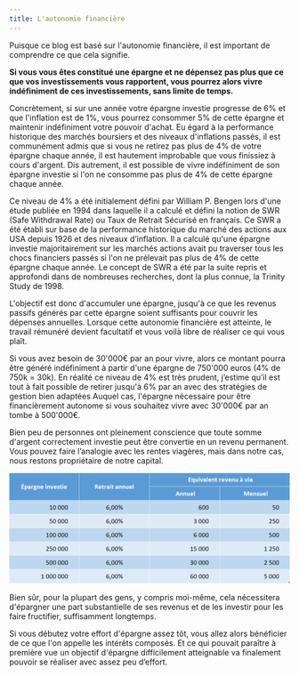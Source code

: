 ```yaml
---
title: L'autonomie financière
---
```


Puisque ce blog est basé sur l'autonomie financière, il est important de comprendre ce que cela signifie.

**Si vous vous êtes constitué une épargne et ne dépensez pas plus que ce que vos investissements vous rapportent, vous pourrez alors vivre indéfiniment de ces investissements, sans limite de temps.**

Concrètement, si sur une année votre épargne investie progresse de 6% et que l'inflation est de 1%, vous pourrez consommer 5% de cette épargne et maintenir indéfiniment votre pouvoir d'achat. Eu égard à la performance historique des marchés boursiers et des niveaux d'inflations passés, il est communément admis que si vous ne retirez pas plus de 4% de votre épargne chaque année, il est hautement improbable que vous finissiez à cours d'argent. Dis autrement, il est possible de vivre indéfiniment de son épargne investie si l'on ne consomme pas plus de 4% de cette épargne chaque année.

Ce niveau de 4% a été initialement défini par William P. Bengen lors d'une étude publiée en 1994 dans laquelle il a calculé et défini la notion de SWR (Safe Withdrawal Rate) ou Taux de Retrait Sécurisé en français. Ce SWR a été établi sur base de la performance historique du marché des actions aux USA depuis 1926 et des niveaux d’inflation. Il a calculé qu'une épargne investie majoritairement sur les marchés actions avait pu traverser tous les chocs financiers passés si l'on ne prélevait pas plus de 4% de cette épargne chaque année. Le concept de SWR a été par la suite repris et approfondi dans de nombreuses recherches, dont la plus connue, la Trinity Study de 1998.

L'objectif est donc d'accumuler une épargne, jusqu'à ce que les revenus passifs générés par cette épargne soient suffisants pour couvrir les dépenses annuelles. Lorsque cette autonomie financière est atteinte, le travail rémunéré devient facultatif et vous voilà libre de réaliser ce qui vous plaît.

Si vous avez besoin de 30'000€ par an pour vivre, alors ce montant pourra être généré indéfiniment à partir d'une épargne de 750'000 euros (4% de 750k = 30k). En réalité ce niveau de 4% est très prudent, j’estime qu’il est tout à fait possible de retirer jusqu'à 6% par an avec des stratégies de gestion bien adaptées Auquel cas, l'épargne nécessaire pour être financièrement autonome si vous souhaitez vivre avec 30'000€ par an tombe à 500'000€.

Bien peu de personnes ont pleinement conscience que toute somme d'argent correctement investie peut être convertie en un revenu permanent. Vous pouvez faire l’analogie avec les rentes viagères, mais dans notre cas, nous restons propriétaire de notre capital.

![Relation épargne et revenu](./images/sim-capital-revenu.png)

Bien sûr, pour la plupart des gens, y compris moi-même, cela nécessitera d'épargner une part substantielle de ses revenus et de les investir pour les faire fructifier, suffisamment longtemps.

Si vous débutez votre effort d'épargne assez tôt, vous allez alors bénéficier de ce que l'on appelle les intérêts composés. Et ce qui pouvait paraître à première vue un objectif d'épargne difficilement atteignable va finalement pouvoir se réaliser avec assez peu d’effort.

<!-- **A retenir : Une vie libérée de la contrainte métro-boulot-dodo passe par l'accumulation d'une épargne financière qui va permettre de générer un revenu financier permanent. Si ce revenu couvre vos dépenses annuelles, vous êtes alors financièrement autonome et n'avez plus à dépendre d'un salaire mensuel pour vivre au quotidien, vous êtes libre de vivre comme vous le souhaitez.** -->

